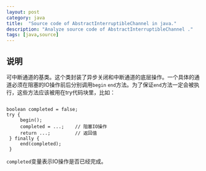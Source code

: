 ```yaml
---
layout: post
category: java
title:  "Source code of AbstractInterruptibleChannel in java."
description: "Analyze source code of AbstractInterruptibleChannel ."
tags: [java,source]
---
```


## 说明

可中断通道的基类。这个类封装了异步关闭和中断通道的底层操作。一个具体的通道必须在阻塞的IO操作前后分别调用`begin` `end`方法。为了保证`end`方法一定会被执行，这些方法应该被用在try代码块里，比如：

```

boolean completed = false;
try {
     begin();
     completed = ...;    // 阻塞IO操作
     return ...;         // 返回值
 } finally {
     end(completed);
 }
```

`completed`变量表示IO操作是否已经完成。